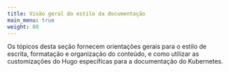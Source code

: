 ```yaml
---
title: Visão geral do estilo da documentação
main_menu: true
weight: 80
---
```


Os tópicos desta seção fornecem orientações gerais para o estilo de escrita,
formatação e organização do conteúdo, e como utilizar as customizações do Hugo
específicas para a documentação do Kubernetes.
